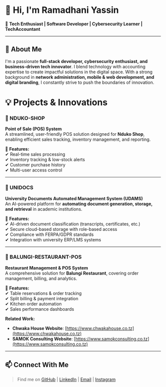 # 👋 Hi, I'm Ramadhani Yassin

🚀 **Tech Enthusiast | Software Developer | Cybersecurity Learner | TechAccountant**

---

## 👀 About Me
I'm a passionate **full-stack developer, cybersecurity enthusiast, and business-driven tech innovator**. I blend technology with accounting expertise to create impactful solutions in the digital space. With a strong background in **network administration, mobile & web development, and digital branding**, I constantly strive to push the boundaries of innovation.

# **💡 Projects & Innovations**  

### **📌 NDUKO-SHOP**  
**Point of Sale (POS) System**  
A streamlined, user-friendly POS solution designed for **Nduko Shop**, enabling efficient sales tracking, inventory management, and reporting.  

🔹 **Features:**  
✔ Real-time sales processing  
✔ Inventory tracking & low-stock alerts  
✔ Customer purchase history  
✔ Multi-user access control  

---  

### **📌 UNIDOCS**  
**University Documents Automated Management System (UDAMS)**  
An AI-powered platform for **automating document generation, storage, and retrieval** in academic institutions.  

🔹 **Features:**  
✔ AI-driven document classification (transcripts, certificates, etc.)  
✔ Secure cloud-based storage with role-based access  
✔ Compliance with FERPA/GDPR standards  
✔ Integration with university ERP/LMS systems  

---  

### **📌 BALUNGI-RESTAURANT-POS**  
**Restaurant Management & POS System**  
A comprehensive solution for **Balungi Restaurant**, covering order management, billing, and analytics.  

🔹 **Features:**  
✔ Table reservations & order tracking  
✔ Split billing & payment integration  
✔ Kitchen order automation  
✔ Sales performance dashboards  

**Related Work:**  
- **Chwaka House Website**: [https://www.chwakahouse.co.tz](https://www.chwakahouse.co.tz)  
- **SAMOK Consulting Website**: [https://www.samokconsulting.co.tz](https://www.samokconsulting.co.tz)  

---  

## 📫 Connect With Me
> Find me on [GitHub](https://github.com/Ramadhani-Yassin) | [LinkedIn](https://www.linkedin.com/in/ramadhani-yassin-ramadhani/) | [Email](mailto:yasynramah@gmail.com) | [Instagram](https://www.instagram.com/rm_tech.tz/) 
   

